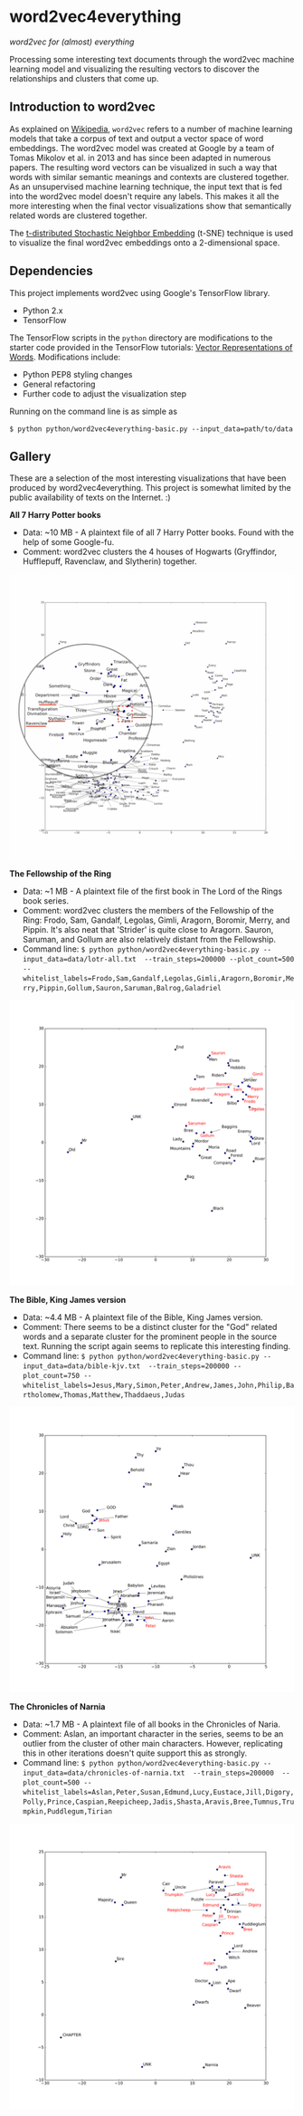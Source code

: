 # word2vec4everything

*word2vec for (almost) everything*

Processing some interesting text documents through the word2vec machine learning model and visualizing the resulting vectors to discover the relationships and clusters that come up.

## Introduction to word2vec

As explained on [Wikipedia](https://en.wikipedia.org/wiki/Word2vec), `word2vec` refers to a number of machine learning models that take a corpus of text and output a vector space of word embeddings.
The word2vec model was created at Google by a team of Tomas Mikolov et al. in 2013 and has since been adapted in numerous papers. 
The resulting word vectors can be visualized in such a way that words with similar semantic meanings and contexts are clustered together. 
As an unsupervised machine learning technique, the input text that is fed into the word2vec model doesn't require any labels.
This makes it all the more interesting when the final vector visualizations show that semantically related words are clustered together.

The [t-distributed Stochastic Neighbor Embedding](https://en.wikipedia.org/wiki/T-distributed_stochastic_neighbor_embedding) (t-SNE) technique is used to visualize the final word2vec embeddings onto a 2-dimensional space.

## Dependencies

This project implements word2vec using Google's TensorFlow library.
- Python 2.x
- TensorFlow

The TensorFlow scripts in the `python` directory are modifications to the starter code provided in the TensorFlow tutorials: [Vector Representations of Words](https://www.tensorflow.org/tutorials/word2vec/).
Modifications include:
- Python PEP8 styling changes
- General refactoring 
- Further code to adjust the visualization step

Running on the command line is as simple as
```
$ python python/word2vec4everything-basic.py --input_data=path/to/data 
```

## Gallery

These are a selection of the most interesting visualizations that have been produced by word2vec4everything. 
This project is somewhat limited by the public availability of texts on the Internet. :)

**All 7 Harry Potter books**

- Data: ~10 MB - A plaintext file of all 7 Harry Potter books. Found with the help of some Google-fu.
- Comment: word2vec clusters the 4 houses of Hogwarts (Gryffindor, Hufflepuff, Ravenclaw, and Slytherin) together.

![](images/tsne-hp-names-200k-steps-1500-plot-v2-houses-cluster.png)


**The Fellowship of the Ring**

- Data: ~1 MB - A plaintext file of the first book in The Lord of the Rings book series.
- Comment: word2vec clusters the members of the Fellowship of the Ring: Frodo, Sam, Gandalf, Legolas, Gimli, Aragorn, Boromir, Merry, and Pippin. It's also neat that 'Strider' is quite close to Aragorn. Sauron, Saruman, and Gollum are also relatively distant from the Fellowship.
- Command line: `$ python python/word2vec4everything-basic.py --input_data=data/lotr-all.txt  --train_steps=200000 --plot_count=500  --whitelist_labels=Frodo,Sam,Gandalf,Legolas,Gimli,Aragorn,Boromir,Merry,Pippin,Gollum,Sauron,Saruman,Balrog,Galadriel`


![](images/tsne-lotr1-200k-steps-500-plot-1.png)


**The Bible, King James version**

- Data: ~4.4 MB - A plaintext file of the Bible, King James version.
- Comment: There seems to be a distinct cluster for the "God" related words and a separate cluster for the prominent people in the source text. Running the script again seems to replicate this interesting finding.
- Command line: `$ python python/word2vec4everything-basic.py --input_data=data/bible-kjv.txt  --train_steps=200000 --plot_count=750 --whitelist_labels=Jesus,Mary,Simon,Peter,Andrew,James,John,Philip,Bartholomew,Thomas,Matthew,Thaddaeus,Judas`


![](images/tsne-bible-kjv-200k-steps-750-plot-1.png)


**The Chronicles of Narnia**

- Data: ~1.7 MB - A plaintext file of all books in the Chronicles of Naria.
- Comment: Aslan, an important character in the series, seems to be an outlier from the cluster of other main characters. However, replicating this in other iterations doesn't quite support this as strongly.
- Command line: `$ python python/word2vec4everything-basic.py --input_data=data/chronicles-of-narnia.txt  --train_steps=200000  --plot_count=500 --whitelist_labels=Aslan,Peter,Susan,Edmund,Lucy,Eustace,Jill,Digory,Polly,Prince,Caspian,Reepicheep,Jadis,Shasta,Aravis,Bree,Tumnus,Trumpkin,Puddlegum,Tirian`
 
![](images/tsne-narnia-200k-steps-500-plot-1.png)






